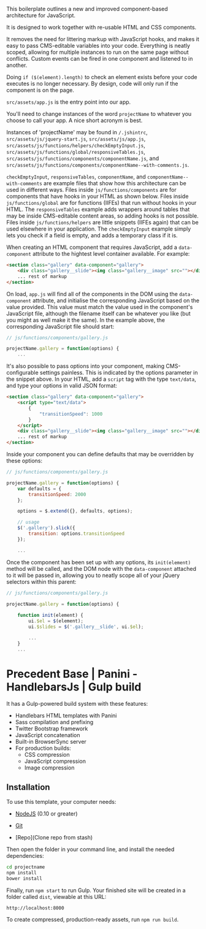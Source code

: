 This boilerplate outlines a new and improved component-based architecture for JavaScript.

It is designed to work together with re-usable HTML and CSS components.

It removes the need for littering markup with JavaScript hooks, and makes it easy to pass CMS-editable variables into your code. Everything is neatly scoped, allowing for multiple instances to run on the same page without conflicts. Custom events can be fired in one component and listened to in another.

Doing `if ($(element).length)` to check an element exists before your code executes is no longer necessary. By design, code will only run if the component is on the page.

`src/assets/app.js` is the entry point into our app.

You'll need to change instances of the word `projectName` to whatever you choose to call your app. A nice short acronym is best.

Instances of 'projectName' may be found in `/.jshintrc`, `src/assets/js/jquery-start.js`, `src/assets/js/app.js`, `src/assets/js/functions/helpers/checkEmptyInput.js`, `src/assets/js/functions/global/responsiveTables.js`, `src/assets/js/functions/components/componentName.js`, and `src/assets/js/functions/components/componentName--with-comments.js`.

`checkEmptyInput`, `responsiveTables`, `componentName`, and `componentName--with-comments` are example files that show how this architecture can be used in different ways. Files inside `js/functions/components` are for components that have hooks in your HTML as shown below. Files inside `js/functions/global` are for functions (IIFEs) that run without hooks in your HTML. The `responsiveTables` example adds wrappers around tables that may be inside CMS-editable content areas, so adding hooks is not possible. Files inside `js/functions/helpers` are little snippets (IIFEs again) that can be used elsewhere in your application. The `checkEmptyInput` example simply lets you check if a field is empty, and adds a temporary class if it is.

When creating an HTML component that requires JavaScript, add a `data-component` attribute to the hightest level container available. For example:

```html
<section class="gallery" data-component="gallery">
    <div class="gallery__slide"><img class="gallery__image" src=""></div>
    ... rest of markup
</section>
```

On load, `app.js` will find all of the components in the DOM using the `data-component` attribute, and initialise the corresponding JavaScript based on the value provided. This value must match the value used in the component's JavaScript file, although the filename itself can be whatever you like (but you might as well make it the same). In the example above, the corresponding JavaScript file should start:

```js
// js/functions/components/gallery.js

projectName.gallery = function(options) {
    ...
```

It's also possible to pass options into your component, making CMS-configurable settings painless. This is indicated by the options parameter in the snippet above. In your HTML, add a `script` tag with the type `text/data`, and type your options in valid JSON format:

```html
<section class="gallery" data-component="gallery">
    <script type="text/data">
        {
            "transitionSpeed": 1000
        }
    </script>
    <div class="gallery__slide"><img class="gallery__image" src=""></div>
    ... rest of markup
</section>
```

Inside your component you can define defaults that may be overridden by these options:

```js
// js/functions/components/gallery.js

projectName.gallery = function(options) {
    var defaults = {
        transitionSpeed: 2000
    };

    options = $.extend({}, defaults, options);

    // usage
    $('.gallery').slick({
        transition: options.transitionSpeed   
    });

    ...
```

Once the component has been set up with any options, its `init(element)` method will be called, and the DOM node with the `data-component` attached to it will be passed in, allowing you to neatly scope all of your jQuery selectors within this parent:

```js
// js/functions/components/gallery.js

projectName.gallery = function(options) {
    
    function init(element) {
        ui.$el = $(element);
        ui.$slides = $('.gallery__slide', ui.$el);

        ...
    }
    ...
```


# Precedent Base | Panini - HandlebarsJs | Gulp build

It has a Gulp-powered build system with these features:

- Handlebars HTML templates with Panini
- Sass compilation and prefixing
- Twitter Bootstrap framework
- JavaScript concatenation
- Built-in BrowserSync server
- For production builds:
  - CSS compression
  - JavaScript compression
  - Image compression

## Installation

To use this template, your computer needs:

- [NodeJS](https://nodejs.org/en/) (0.10 or greater)
- [Git](https://git-scm.com/)

- [Repo](Clone repo from stash)


Then open the folder in your command line, and install the needed dependencies:

```bash
cd projectname
npm install
bower install
```

Finally, run `npm start` to run Gulp. Your finished site will be created in a folder called `dist`, viewable at this URL:

```
http://localhost:8000
```

To create compressed, production-ready assets, run `npm run build`.
